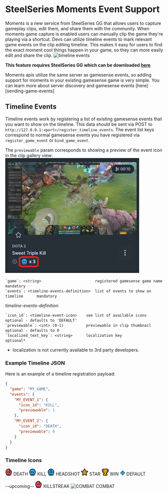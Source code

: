 # SteelSeries Moments Event Support #

Moments is a new service from SteelSeries GG that allows users to capture gameplay clips, edit them, and share them with the community. When moments game capture is enabled users can manually clip the game they're playing via a shortcut. Devs can utilize timeline events to mark relevant game events on the clip editing timeline. This makes it easy for users to find the exact moment cool things happen in your game, so they can more easily edit and share the clip.
![timeline events]((../images/timelineevents/timeline_events.png))

**This feature requires SteelSeries GG which can be downloaded [here](limk/to/GG)**

Moments apis utilize the same server as gamesense events, so adding support for moments in your existing gamesense game is very simple. You can learn more about server discovery and gamesense events [here][sending-game-events]

## Timeline Events ##

Timeline events work by registering a list of existing gamesense events that you want to show on the timeline. This data should be sent via POST to `http://127.0.0.1:<port>/register_timeline_events`. The event list keys correspond to normal gamesense events you have registered via `register_game_event` or `bind_game_event`. 

The `previewable` param corresponds to showing a preview of the event icon in the clip gallery view:
![icon_preview](/images/timelineevents/thumbnail_icons.png)

```
`game`: <string>						registered gamesense game name 			mandatory
`events`: <timeline-events-definition>	list of events to show on timeline 		mandatory
```

_timeline-events-definition_
```
`icon_id`: <timeline-event-icon>	see list of available icons		optional - defaults to 'DEFAULT'
`previewable`: <int> (0-1)			previewable in clip thumbnail	optional - defaults to 0
`localized_text_key`: <string>		localization key 				optional*
``` 
* localization is not currently available to 3rd party developers.

### Example Timeline JSON ###

Here is an example of a timeline registration payload:
```json
{
  "game": "MY_GAME",
  "events": {
    "MY_EVENT_1": {
      "icon_id": "KILL",
      "previewable": 1
    },
    "MY_EVENT_2": {
      "icon_id": "DEATH",
      "previewable": 0
    }
  }
}
```

### Timeline Icons ###
![DEATH](/images/timelineevents/icons/Death.png) DEATH
![KILL](/images/timelineevents/icons/Kill.png) KILL
![HEADSHOT](/images/timelineevents/icons/Headshot.png) HEADSHOT
![STAR](/images/timelineevents/icons/Star.png) STAR
![WIN](/images/timelineevents/icons/Win.png) WIN
![DEFAULT](/images/timelineevents/icons/Default.png) DEFAULT

--upcoming--
![KILLSTREAK](/images/timelineevents/icons/Death.png) KILLSTREAK
![COMBAT](/images/timelineevents/icons/Combat.png) COMBAT